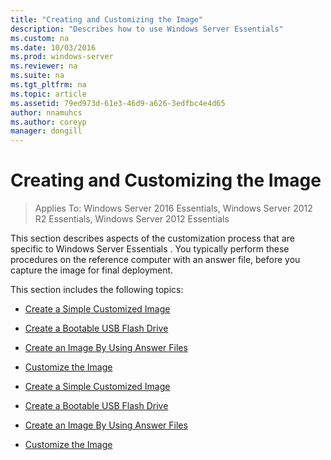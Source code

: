 ```yaml
---
title: "Creating and Customizing the Image"
description: "Describes how to use Windows Server Essentials"
ms.custom: na
ms.date: 10/03/2016
ms.prod: windows-server
ms.reviewer: na
ms.suite: na
ms.tgt_pltfrm: na
ms.topic: article
ms.assetid: 79ed973d-61e3-46d9-a626-3edfbc4e4d65
author: nnamuhcs
ms.author: coreyp
manager: dongill
---
```


# Creating and Customizing the Image

>Applies To: Windows Server 2016 Essentials, Windows Server 2012 R2 Essentials, Windows Server 2012 Essentials

This section describes aspects of the customization process that are specific to  Windows Server Essentials . You typically perform these procedures on the reference computer with an answer file, before you capture the image for final deployment.  
  
 This section includes the following topics:  
  

-   [Create a Simple Customized Image](Create-a-Simple-Customized-Image.md)  
  
-   [Create a Bootable USB Flash Drive](Create-a-Bootable-USB-Flash-Drive.md)  
  
-   [Create an Image By Using Answer Files](Create-an-Image-By-Using-Answer-Files.md)  
  
-   [Customize the Image](Customize-the-Image.md)

-   [Create a Simple Customized Image](../install/Create-a-Simple-Customized-Image.md)  
  
-   [Create a Bootable USB Flash Drive](../install/Create-a-Bootable-USB-Flash-Drive.md)  
  
-   [Create an Image By Using Answer Files](../install/Create-an-Image-By-Using-Answer-Files.md)  
  
-   [Customize the Image](../install/Customize-the-Image.md)

